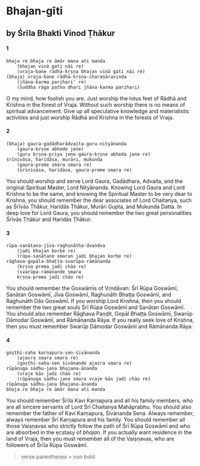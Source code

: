 # Bhajan-gīti

## by Śrīla Bhakti Vinod Ṭhākur

#### 1

    bhaja re bhaja re āmār mana ati manda
        (bhajan vinā gati nāi re)
        (vraja-bane rādhā-kṛṣṇa bhajan vinā gati nāi re)
    (bhaja) vraja-bane rādhā-kṛṣṇa-charaṇāravinda
        (jñāna-karma parihari’ re)
        (śuddha rāga patha dhari jñāna-karma parihari)

O my mind, how foolish you are. Just worship the lotus feet of Rādhā and Krishna in the forest of Vraja. Without such worship there is no means of spiritual advancement. Give up all speculative knowledge and materialistic activities and just worship Rādhā and Krishna in the forests of Vraja.

#### 2

    (bhaja) gaura-gadādharādvaita-guru-nityānanda
        (gaura-kṛṣṇe abhede jene)
        (guru kṛṣṇa-priya jene gaura-kṛṣne abheda jene re)
    śrīnivāsa, haridāsa, murāri, mukunda
        (gaura-preme smara smara re)
        (śrīnivāsa, haridāse, gaura-preme smara re)

You  should  worship  and  serve  Lord  Gaura, Gadādhara, Advaita, and the original Spiritual Master, Lord Nityānanda. Knowing Lord Gaura and Lord Krishna to be the same, and knowing the Spiritual Master to be very dear to Krishna, you should remember the dear associates of Lord Chaitanya, such as Śrīvās Ṭhākur, Haridās Ṭhākur, Murāri Gupta, and Mukunda Datta. In deep love for Lord Gaura, you should remember the two great personalities Śrīvās Ṭhākur and Haridās Ṭhākur.

#### 3

    rūpa-sanātana-jīva-raghunātha-dvandva
        (jadi bhajan korbe re)
        (rūpa-sanātane smaran jadi bhajan korbe re)
    rāghava-gopāla-bhaṭṭa-svarūpa-rāmānanda
        (kṛṣṇa prema jadi chāo re)
        (svarūpa-rāmānande smara
        kṛṣṇa-prema jadi chāo re)

You should remember the Goswāmīs of Vṛndāvan: Śrī Rūpa Goswāmī, Sanātan Goswāmī, Jīva Goswāmī, Raghunāth  Bhaṭṭa  Goswāmī,  and  Raghunāth  Dās Goswāmī. If you worship Lord Krishna, then you should remember the two great souls Śrī Rūpa Goswāmī and Sanātan Goswāmī. You should also remember Rāghava Paṇḍit, Gopāl Bhaṭṭa Goswāmī, Swarūp Dāmodar Goswāmī, and Rāmānanda Rāya. If you really seek love of Krishna, then you must remember Swarūp Dāmodar Goswāmī and Rāmānanda Rāya.

#### 4

    goṣṭhī-saha karṇapura-sen-śivānanda
        (ajasra smara smara re)
        (goṣṭhī-saha-sen śivānande ajasra smara re)
    rūpānuga sādhu-jana bhajana-ānanda
        (vraje bās jadi chāo re)
        (rūpānuga sādhu-jane smara vraje bās jadi chāo re)
    rūpānuga sādhu-jana bhajana-ānanda
    bhaja re bhaja re āmār mana ati manda

You should remember Śrīla Kavi Karṇapura and all his family members, who are all sincere servants of Lord Śrī Chaitanya Mahāprabhu. You should also remember the father of Kavi Karṇapura, Śivānanda Sena. Always remember, always remember Śrī Karṇapura and his family. You should remember all those Vaiṣṇavas who strictly follow the path of Śrī Rūpa Goswāmī and who are absorbed in the ecstasy of *bhajan*. If you actually want residence in the land of Vraja, then you must remember all of the Vaiṣṇavas, who are followers of Śrīla Rūpa Goswāmī.

> verse parentheses = non bold
